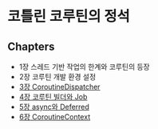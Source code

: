 # 코틀린 코루틴의 정석

## Chapters

- 1장 스레드 기반 작업의 한계와 코루틴의 등장
- 2장 코루틴 개발 환경 설정
- [3장 CoroutineDispatcher](src/main/kotlin/chapter3/Chapter3.md)
- [4장 코루틴 빌더와 Job](src/main/kotlin/chapter4/Chatper4.md)
- [5장 async와 Deferred](src/main/kotlin/chapter5/Chapter5.md)
- [6장 CoroutineContext](src/main/kotlin/chapter6/Chatper6.md)
